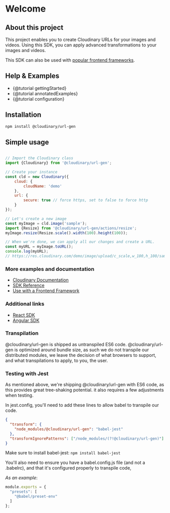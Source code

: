 # Welcome

## About this project

This project enables you to create Cloudinary URLs for your images and videos.
Using this SDK, you can apply advanced transformations to your images and videos.

This SDK can also be used with [popular frontend frameworks](https://cloudinary.com/documentation/sdks/js/frontend-frameworks/index.html).

## Help & Examples
- {@tutorial gettingStarted} 
- {@tutorial annotatedExamples}
- {@tutorial configuration}

## Installation
```bash
npm install @cloudinary/url-gen 
```

## Simple usage
```javascript

// Import the Cloudinary class
import {Cloudinary} from '@cloudinary/url-gen';

// Create your instance
const cld = new Cloudinary({
    cloud: {
        cloudName: 'demo'
    },
    url: {
        secure: true // force https, set to false to force http
    }
});

// Let's create a new image
const myImage = cld.image('sample');
import {Resize} from '@cloudinary/url-gen/actions/resize';
myImage.resize(Resize.scale().width(100).height(100));

// When we're done, we can apply all our changes and create a URL.
const myURL = myImage.toURL();
console.log(myURL);
// https://res.cloudinary.com/demo/image/upload/c_scale,w_100,h_100/sample

```

### More examples and documentation
- [Cloudinary Documentation](https://cloudinary.com/documentation/javascript2_integration)
- [SDK Reference](https://cloudinary.com/documentation/sdks/js/cloudinary-js-base/index.html)
- [Use with a Frontend Framework](https://cloudinary.com/documentation/sdks/js/frontend-frameworks/index.html)

### Additional links
- [React SDK](https://www.npmjs.com/package/@cloudinary/react)
- [Angular SDK](https://www.npmjs.com/package/@cloudinary/angular) 


### Transpilation
@cloudinary/url-gen is shipped as untranspiled ES6 code.
@cloudinary/url-gen is optimized around bundle size, as such we do not transpile our distributed modules, 
we leave the decision of what browsers to support, and what transpilations to apply, to you, the user.

### Testing with Jest

As mentioned above, we're shipping @cloudinary/url-gen with ES6 code, as this provides great tree-shaking potential.
it also requires a few adjustments when testing.

In jest.config, you'll need to add these lines to allow babel to transpile our code.
```json
{
  "transform": {
    "node_modules/@cloudinary/url-gen": "babel-jest"
  },
  "transformIgnorePatterns": ["/node_modules/(?!@cloudinary/url-gen)"]
}
```
Make sure to install babel-jest:
`npm install babel-jest` 

You'll also need to ensure you have a babel.config.js file (and not a .babelrc), and that
it's configured properly to transpile code,
   
*As an example*:
```js
module.exports = {
  "presets": [
    "@babel/preset-env"
  ]
};
```
